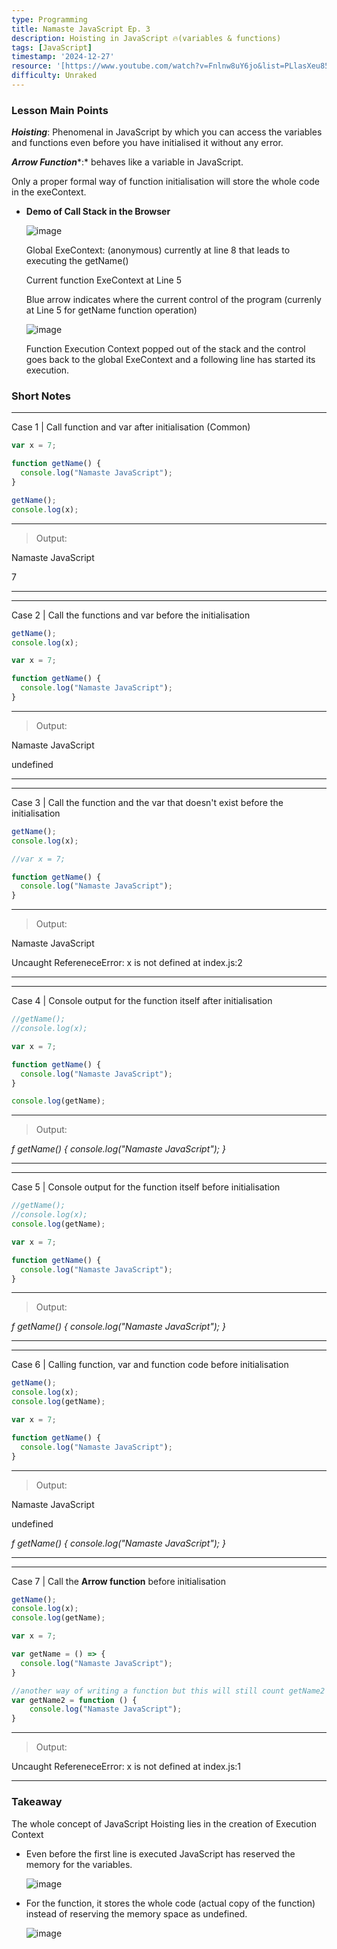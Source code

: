 ```yaml
---
type: Programming
title: Namaste JavaScript Ep. 3
description: Hoisting in JavaScript 🔥(variables & functions)
tags: [JavaScript]
timestamp: '2024-12-27'
resource: '[https://www.youtube.com/watch?v=Fnlnw8uY6jo&list=PLlasXeu85E9cQ32gLCvAvr9vNaUccPVNP&index=4](https://www.youtube.com/watch?v=Fnlnw8uY6jo&list=PLlasXeu85E9cQ32gLCvAvr9vNaUccPVNP&index=4)'
difficulty: Unraked
---
```


### Lesson Main Points

***Hoisting***: Phenomenal in JavaScript by which you can access the variables and functions even before you have initialised it without any error.

***Arrow Function****:* behaves like a variable in JavaScript.

Only a proper formal way of function initialisation will store the whole code in the exeContext.

- **Demo of Call Stack in the Browser**

    ![image](./images/getNameExeContext.jpg)

    Global ExeContext: (anonymous) currently at line 8 that leads to executing the getName()

    Current function ExeContext at Line 5

    Blue arrow indicates where the current control of the program (currenly at Line 5 for getName function operation)

    ![image](images/globalExeContext.jpg)

    Function Execution Context popped out of the stack and the control goes back to the global ExeContext and a following line has started its execution.

### Short Notes

---

Case 1 | Call function and var after initialisation (Common)

```javascript
var x = 7;

function getName() {
  console.log("Namaste JavaScript");
}

getName();
console.log(x);
```


---

> Output: 

Namaste JavaScript

7


---

---

Case 2 | Call the functions and var before the initialisation

```javascript
getName();
console.log(x);

var x = 7;

function getName() {
  console.log("Namaste JavaScript");
}
```


---

> Output: 

Namaste JavaScript

undefined


---

---

Case 3 | Call the function and the var that doesn't exist before the initialisation

```javascript
getName();
console.log(x);

//var x = 7;

function getName() {
  console.log("Namaste JavaScript");
}
```


---

> Output: 

Namaste JavaScript

Uncaught RefereneceError: x is not defined at index.js:2


---

---

Case 4 | Console output for the function itself after initialisation

```javascript
//getName();
//console.log(x);

var x = 7; 

function getName() {
  console.log("Namaste JavaScript");
}

console.log(getName);
```


---

> Output: 

*f getName() {
console.log("Namaste JavaScript");
}*


---

---

Case 5 | Console output for the function itself before initialisation

```javascript
//getName();
//console.log(x);
console.log(getName);

var x = 7; 

function getName() {
  console.log("Namaste JavaScript");
}
```


---

> Output: 

*f getName() {
console.log("Namaste JavaScript");
}*


---

---

Case 6 | Calling function, var and function code before initialisation

```javascript
getName();
console.log(x);
console.log(getName);

var x = 7; 

function getName() {
  console.log("Namaste JavaScript");
}
```


---

> Output: 

Namaste JavaScript

undefined

*f getName() {
console.log("Namaste JavaScript");
}*


---

---

Case 7 | Call the **Arrow function** before initialisation

```javascript
getName();
console.log(x);
console.log(getName);

var x = 7; 

var getName = () => {
  console.log("Namaste JavaScript");
}

//another way of writing a function but this will still count getName2 as var
var getName2 = function () {
    console.log("Namaste JavaScript");
}
```


---

> Output: 

Uncaught RefereneceError: x is not defined at index.js:1


---

### Takeaway

The whole concept of JavaScript Hoisting lies in the creation of Execution Context 

- Even before the first line is executed JavaScript has reserved the memory for the variables.

    ![image](images/varReservedStorage.jpg)

- For the function, it stores the whole code (actual copy of the function) instead of reserving the memory space as undefined.

    ![image](images/functionReservedStorage.jpg)
